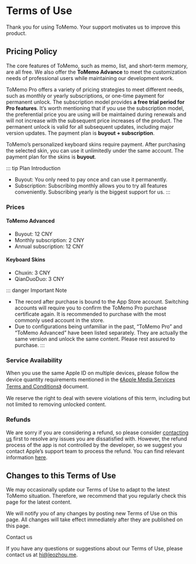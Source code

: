 # Terms of Use

Thank you for using ToMemo. Your support motivates us to improve this product.

## Pricing Policy

The core features of ToMemo, such as memo, list, and short-term memory, are all free. We also offer the **ToMemo Advance** to meet the customization needs of professional users while maintaining our development work.

ToMemo Pro offers a variety of pricing strategies to meet different needs, such as monthly or yearly subscriptions, or one-time payment for permanent unlock. The subscription model provides **a free trial period for Pro features**. It’s worth mentioning that if you use the subscription model, the preferential price you are using will be maintained during renewals and will not increase with the subsequent price increases of the product. The permanent unlock is valid for all subsequent updates, including major version updates. The payment plan is **buyout + subscription**.

ToMemo’s personalized keyboard skins require payment. After purchasing the selected skin, you can use it unlimitedly under the same account. The payment plan for the skins is **buyout**.

::: tip Plan Introduction
- Buyout: You only need to pay once and can use it permanently.
- Subscription: Subscribing monthly allows you to try all features conveniently. Subscribing yearly is the biggest support for us.
:::

### Prices

#### ToMemo Advanced
- Buyout: 12 CNY
- Monthly subscription: 2 CNY
- Annual subscription: 12 CNY

#### Keyboard Skins
- Chuxin: 3 CNY
- QianDuoDuo: 3 CNY

::: danger Important Note
- The record after purchase is bound to the App Store account. Switching accounts will require you to confirm the ToMemo Pro purchase certificate again. It is recommended to purchase with the most commonly used account in the store.
- Due to configurations being unfamiliar in the past, “ToMemo Pro” and “ToMemo Advanced” have been listed separately. They are actually the same version and unlock the same content. Please rest assured to purchase.
:::

### Service Availability

When you use the same Apple ID on multiple devices, please follow the device quantity requirements mentioned in the [《Apple Media Services Terms and Conditions》](https://www.apple.com/legal/internet-services/itunes/cn/terms.html) document.

We reserve the right to deal with severe violations of this term, including but not limited to removing unlocked content.

### Refunds

We are sorry if you are considering a refund, so please consider [contacting us](/en/general/contact) first to resolve any issues you are dissatisfied with. However, the refund process of the app is not controlled by the developer, so we suggest you contact Apple’s support team to process the refund. You can find relevant information [here](https://support.apple.com/zh-cn/HT204084).

## Changes to this Terms of Use

We may occasionally update our Terms of Use to adapt to the latest ToMemo situation. Therefore, we recommend that you regularly check this page for the latest content.

We will notify you of any changes by posting new Terms of Use on this page. All changes will take effect immediately after they are published on this page.

Contact us

If you have any questions or suggestions about our Terms of Use, please contact us at [hi@leozhou.me](mailto:hi@leozhou.me).

